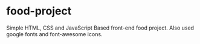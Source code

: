 # food-project
Simple HTML, CSS and JavaScript Based front-end food project.
Also used google fonts and font-awesome icons.
